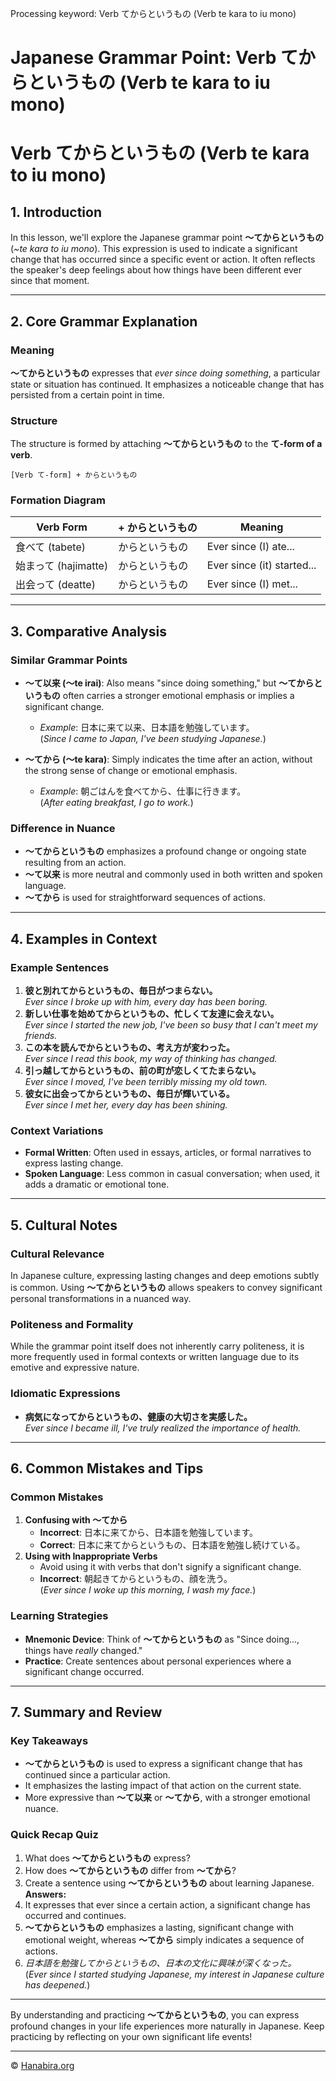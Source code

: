 Processing keyword: Verb てからというもの (Verb te kara to iu mono)
# Japanese Grammar Point: Verb てからというもの (Verb te kara to iu mono)
# Verb てからというもの (Verb te kara to iu mono)
## 1. Introduction
In this lesson, we'll explore the Japanese grammar point **〜てからというもの** (*~te kara to iu mono*). This expression is used to indicate a significant change that has occurred since a specific event or action. It often reflects the speaker's deep feelings about how things have been different ever since that moment.

---
## 2. Core Grammar Explanation
### Meaning
**〜てからというもの** expresses that *ever since doing something*, a particular state or situation has continued. It emphasizes a noticeable change that has persisted from a certain point in time.
### Structure
The structure is formed by attaching **〜てからというもの** to the **て-form of a verb**.
```
[Verb て-form] + からというもの
```
### Formation Diagram
| Verb Form           | + からというもの | Meaning                           |
|---------------------|-----------------|-----------------------------------|
| 食べて (tabete)      | からというもの   | Ever since (I) ate...             |
| 始まって (hajimatte) | からというもの   | Ever since (it) started...        |
| 出会って (deatte)    | からというもの   | Ever since (I) met...             |
---
## 3. Comparative Analysis
### Similar Grammar Points
- **〜て以来 (〜te irai)**: Also means "since doing something," but **〜てからというもの** often carries a stronger emotional emphasis or implies a significant change.
  
  - *Example*: 日本に来て以来、日本語を勉強しています。  
    (*Since I came to Japan, I've been studying Japanese.*)
- **〜てから (〜te kara)**: Simply indicates the time after an action, without the strong sense of change or emotional emphasis.
  - *Example*: 朝ごはんを食べてから、仕事に行きます。  
    (*After eating breakfast, I go to work.*)
### Difference in Nuance
- **〜てからというもの** emphasizes a profound change or ongoing state resulting from an action.
- **〜て以来** is more neutral and commonly used in both written and spoken language.
- **〜てから** is used for straightforward sequences of actions.
---
## 4. Examples in Context
### Example Sentences
1. **彼と別れてからというもの、毎日がつまらない。**  
   *Ever since I broke up with him, every day has been boring.*
2. **新しい仕事を始めてからというもの、忙しくて友達に会えない。**  
   *Ever since I started the new job, I've been so busy that I can't meet my friends.*
3. **この本を読んでからというもの、考え方が変わった。**  
   *Ever since I read this book, my way of thinking has changed.*
4. **引っ越してからというもの、前の町が恋しくてたまらない。**  
   *Ever since I moved, I've been terribly missing my old town.*
5. **彼女に出会ってからというもの、毎日が輝いている。**  
   *Ever since I met her, every day has been shining.*
### Context Variations
- **Formal Written**: Often used in essays, articles, or formal narratives to express lasting change.
- **Spoken Language**: Less common in casual conversation; when used, it adds a dramatic or emotional tone.
---
## 5. Cultural Notes
### Cultural Relevance
In Japanese culture, expressing lasting changes and deep emotions subtly is common. Using **〜てからというもの** allows speakers to convey significant personal transformations in a nuanced way.
### Politeness and Formality
While the grammar point itself does not inherently carry politeness, it is more frequently used in formal contexts or written language due to its emotive and expressive nature.
### Idiomatic Expressions
- **病気になってからというもの、健康の大切さを実感した。**  
  *Ever since I became ill, I've truly realized the importance of health.*
---
## 6. Common Mistakes and Tips
### Common Mistakes
1. **Confusing with 〜てから**
   - **Incorrect**: 日本に来てから、日本語を勉強しています。  
   - **Correct**: 日本に来てからというもの、日本語を勉強し続けている。
2. **Using with Inappropriate Verbs**
   - Avoid using it with verbs that don't signify a significant change.
   - **Incorrect**: 朝起きてからというもの、顔を洗う。  
     (*Ever since I woke up this morning, I wash my face.*)
### Learning Strategies
- **Mnemonic Device**: Think of **〜てからというもの** as "Since doing..., things have *really* changed."
- **Practice**: Create sentences about personal experiences where a significant change occurred.
---
## 7. Summary and Review
### Key Takeaways
- **〜てからというもの** is used to express a significant change that has continued since a particular action.
- It emphasizes the lasting impact of that action on the current state.
- More expressive than **〜て以来** or **〜てから**, with a stronger emotional nuance.
### Quick Recap Quiz
1. What does **〜てからというもの** express?
2. How does **〜てからというもの** differ from **〜てから**?
3. Create a sentence using **〜てからというもの** about learning Japanese.
**Answers:**
1. It expresses that ever since a certain action, a significant change has occurred and continues.
2. **〜てからというもの** emphasizes a lasting, significant change with emotional weight, whereas **〜てから** simply indicates a sequence of actions.
3. *日本語を勉強してからというもの、日本の文化に興味が深くなった。*  
   (*Ever since I started studying Japanese, my interest in Japanese culture has deepened.*)
---
By understanding and practicing **〜てからというもの**, you can express profound changes in your life experiences more naturally in Japanese. Keep practicing by reflecting on your own significant life events!


---

© [Hanabira.org](https://hanabira.org)
